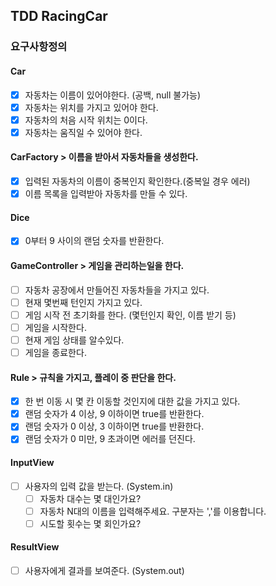## TDD RacingCar

### 요구사항정의

#### Car
- [X] 자동차는 이름이 있어야한다. (공백, null 불가능)
- [X] 자동차는 위치를 가지고 있어야 한다.
- [X] 자동차의 처음 시작 위치는 0이다.
- [X] 자동차는 움직일 수 있어야 한다.

#### CarFactory > 이름을 받아서 자동차들을 생성한다.
- [X] 입력된 자동차의 이름이 중복인지 확인한다.(중복일 경우 에러)
- [X] 이름 목록을 입력받아 자동차를 만들 수 있다.

#### Dice
- [X] 0부터 9 사이의 랜덤 숫자를 반환한다.

#### GameController > 게임을 관리하는일을 한다.
- [ ] 자동차 공장에서 만들어진 자동차들을 가지고 있다.
- [ ] 현재 몇번째 턴인지 가지고 있다.
- [ ] 게임 시작 전 초기화를 한다. (몇턴인지 확인, 이름 받기 등)
- [ ] 게임을 시작한다.
- [ ] 현재 게임 상태를 알수있다.
- [ ] 게임을 종료한다.

#### Rule > 규칙을 가지고, 플레이 중 판단을 한다.
- [X] 한 번 이동 시 몇 칸 이동할 것인지에 대한 값을 가지고 있다.
- [X] 랜덤 숫자가 4 이상, 9 이하이면 true를 반환한다.
- [X] 랜덤 숫자가 0 이상, 3 이하이면 true를 반환한다.
- [X] 랜덤 숫자가 0 미만, 9 초과이면 에러를 던진다.

#### InputView
- [ ] 사용자의 입력 값을 받는다. (System.in)
  - [ ] 자동차 대수는 몇 대인가요?
  - [ ] 자동차 N대의 이름을 입력해주세요. 구분자는 ','를 이용합니다.
  - [ ] 시도할 횟수는 몇 회인가요?

#### ResultView
- [ ] 사용자에게 결과를 보여준다. (System.out)
